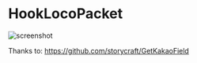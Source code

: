 # HookLocoPacket
![screenshot](https://github.com/minmoong/HookLocoPacket/assets/62737839/ddf587ab-49df-4d13-8ce0-165a636afb8a)

Thanks to: https://github.com/storycraft/GetKakaoField
